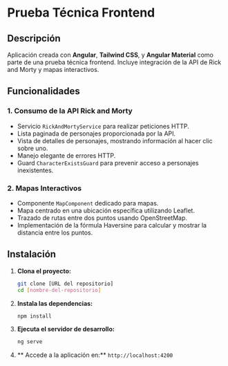# Prueba Técnica Frontend

## Descripción
Aplicación creada con **Angular**, **Tailwind CSS**, y **Angular Material** como parte de una prueba técnica frontend. Incluye integración de la API de Rick and Morty y mapas interactivos.

## Funcionalidades

### 1. **Consumo de la API Rick and Morty**
- Servicio `RickAndMortyService` para realizar peticiones HTTP.
- Lista paginada de personajes proporcionada por la API.
- Vista de detalles de personajes, mostrando información al hacer clic sobre uno.
- Manejo elegante de errores HTTP.
- Guard `CharacterExistsGuard` para prevenir acceso a personajes inexistentes.

### 2. **Mapas Interactivos**
- Componente `MapComponent` dedicado para mapas.
- Mapa centrado en una ubicación específica utilizando Leaflet.
- Trazado de rutas entre dos puntos usando OpenStreetMap.
- Implementación de la fórmula Haversine para calcular y mostrar la distancia entre los puntos.

## Instalación
1. **Clona el proyecto:**
   ```bash
   git clone [URL del repositorio]
   cd [nombre-del-repositorio]
2. **Instala las dependencias:**
   ```bash
   npm install
3. **Ejecuta el servidor de desarrollo:**
   ```bash
   ng serve
4. ** Accede a la aplicación en:** `http://localhost:4200`
